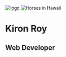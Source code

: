 [![logo](https://kironroy.github.io/headshot_80px.svg)](https://kironroy.github.io/) 
<img src="https://cdn.glitch.com/e388522d-6452-490a-b12c-129c1bef4aa2%2Fhorse.png?v=1632962114963" alt="Horses in Hawaii">

# Kiron Roy

## Web Developer 


